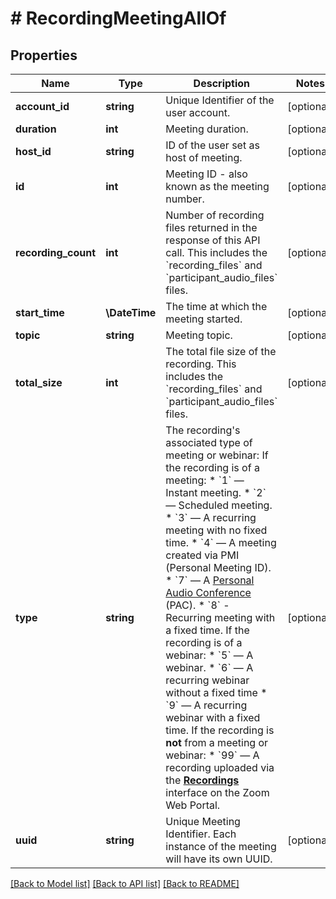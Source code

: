 # # RecordingMeetingAllOf

## Properties

Name | Type | Description | Notes
------------ | ------------- | ------------- | -------------
**account_id** | **string** | Unique Identifier of the user account. | [optional]
**duration** | **int** | Meeting duration. | [optional]
**host_id** | **string** | ID of the user set as host of meeting. | [optional]
**id** | **int** | Meeting ID - also known as the meeting number. | [optional]
**recording_count** | **int** | Number of recording files returned in the response of this API call. This includes the &#x60;recording_files&#x60; and  &#x60;participant_audio_files&#x60; files. | [optional]
**start_time** | **\DateTime** | The time at which the meeting started. | [optional]
**topic** | **string** | Meeting topic. | [optional]
**total_size** | **int** | The total file size of the recording. This includes the &#x60;recording_files&#x60; and &#x60;participant_audio_files&#x60; files. | [optional]
**type** | **string** | The recording&#39;s associated type of meeting or webinar:   If the recording is of a meeting:  * &#x60;1&#x60; — Instant meeting.  * &#x60;2&#x60; — Scheduled meeting.  * &#x60;3&#x60; — A recurring meeting with no fixed time.  * &#x60;4&#x60; — A meeting created via PMI (Personal Meeting ID).  * &#x60;7&#x60; — A [Personal Audio Conference](https://support.zoom.us/hc/en-us/articles/204517069-Getting-Started-with-Personal-Audio-Conference) (PAC).  * &#x60;8&#x60; - Recurring meeting with a fixed time.   If the recording is of a webinar:  * &#x60;5&#x60; — A webinar.  * &#x60;6&#x60; — A recurring webinar without a fixed time  * &#x60;9&#x60; — A recurring webinar with a fixed time.  If the recording is **not** from a meeting or webinar:   * &#x60;99&#x60; — A recording uploaded via the [**Recordings**](https://zoom.us/recording) interface on the Zoom Web Portal. | [optional]
**uuid** | **string** | Unique Meeting Identifier. Each instance of the meeting will have its own UUID. | [optional]

[[Back to Model list]](../../README.md#models) [[Back to API list]](../../README.md#endpoints) [[Back to README]](../../README.md)
